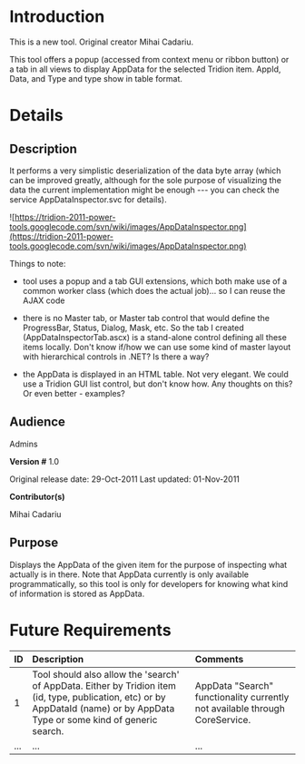# Introduction #
This is a new tool. Original creator Mihai Cadariu.

This tool offers a popup (accessed from context menu or ribbon button) or a tab in all views to display AppData for the selected Tridion item. AppId, Data, and Type and type show in table format.

# Details #

## Description ##

It performs a very simplistic deserialization of the data byte array (which can be improved greatly, although for the sole purpose of visualizing the data the current implementation might be enough --- you can check the service AppDataInspector.svc for details).

![https://tridion-2011-power-tools.googlecode.com/svn/wiki/images/AppDataInspector.png](https://tridion-2011-power-tools.googlecode.com/svn/wiki/images/AppDataInspector.png)

Things to note:

  * tool uses a popup and a tab GUI extensions, which both make use of a common worker class (which does the actual job)... so I can reuse the AJAX code

  * there is no Master tab, or Master tab control that would define the ProgressBar, Status, Dialog, Mask, etc. So the tab I created (AppDataInspectorTab.ascx) is a stand-alone control defining all these items locally. Don't know if/how we can use some kind of master layout with hierarchical controls in .NET? Is there a way?

  * the AppData is displayed in an HTML table. Not very elegant. We could use a Tridion GUI list control, but don't know how. Any thoughts on this? Or even better - examples?

## Audience ##
Admins

**Version #**
1.0

Original release date: 29-Oct-2011
Last updated: 01-Nov-2011

**Contributor(s)**

Mihai Cadariu

## Purpose ##

Displays the AppData of the given item for the purpose of inspecting what actually is in there. Note that AppData currently is only available programmatically, so this tool is only for developers for knowing what kind of information is stored as AppData.

# Future Requirements #
| ID | Description | Comments |
|:---|:------------|:---------|
| 1 | Tool should also allow the 'search' of AppData. Either by Tridion item (id, type, publication, etc) or by AppDataId (name) or by AppData Type or some kind of generic search. |  AppData "Search" functionality currently not available through CoreService. |
| ... | ... | ... | ... |